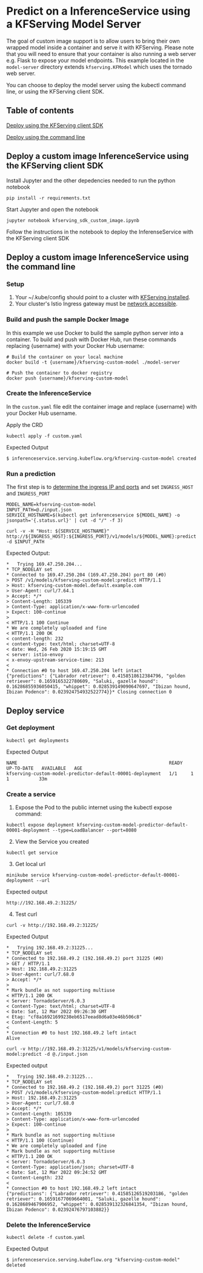 # Predict on a InferenceService using a KFServing Model Server

The goal of custom image support is to allow users to bring their own wrapped model inside a container and serve it with KFServing. Please note that you will need to ensure that your container is also running a web server e.g. Flask to expose your model endpoints. This example located in the `model-server` directory extends `kfserving.KFModel` which uses the tornado web server.

You can choose to deploy the model server using the kubectl command line, or using the KFServing client SDK.

## Table of contents

[Deploy using the KFServing client SDK](#deploy-a-custom-image-inferenceservice-using-the-kfserving-client-sdk)

[Deploy using the command line](#deploy-a-custom-image-inferenceservice-using-the-command-line)

## Deploy a custom image InferenceService using the KFServing client SDK

Install Jupyter and the other depedencies needed to run the python notebook

```
pip install -r requirements.txt
```

Start Jupyter and open the notebook

```
jupyter notebook kfserving_sdk_custom_image.ipynb
```

Follow the instructions in the notebook to deploy the InferenseService with the KFServing client SDK

## Deploy a custom image InferenceService using the command line

### Setup

1. Your ~/.kube/config should point to a cluster with [KFServing installed](https://github.com/kubeflow/kfserving/#install-kfserving).
2. Your cluster's Istio Ingress gateway must be [network accessible](https://istio.io/latest/docs/tasks/traffic-management/ingress/ingress-control/).

### Build and push the sample Docker Image

In this example we use Docker to build the sample python server into a container. To build and push with Docker Hub, run these commands replacing {username} with your Docker Hub username:

```
# Build the container on your local machine
docker build -t {username}/kfserving-custom-model ./model-server

# Push the container to docker registry
docker push {username}/kfserving-custom-model
```

### Create the InferenceService

In the `custom.yaml` file edit the container image and replace {username} with your Docker Hub username.

Apply the CRD

```
kubectl apply -f custom.yaml
```

Expected Output

```
$ inferenceservice.serving.kubeflow.org/kfserving-custom-model created
```

### Run a prediction
The first step is to [determine the ingress IP and ports](../../../../README.md#determine-the-ingress-ip-and-ports) and set `INGRESS_HOST` and `INGRESS_PORT`

```
MODEL_NAME=kfserving-custom-model
INPUT_PATH=@./input.json
SERVICE_HOSTNAME=$(kubectl get inferenceservice ${MODEL_NAME} -o jsonpath='{.status.url}' | cut -d "/" -f 3)

curl -v -H "Host: ${SERVICE_HOSTNAME}" http://${INGRESS_HOST}:${INGRESS_PORT}/v1/models/${MODEL_NAME}:predict -d $INPUT_PATH
```

Expected Output:

```
*   Trying 169.47.250.204...
* TCP_NODELAY set
* Connected to 169.47.250.204 (169.47.250.204) port 80 (#0)
> POST /v1/models/kfserving-custom-model:predict HTTP/1.1
> Host: kfserving-custom-model.default.example.com
> User-Agent: curl/7.64.1
> Accept: */*
> Content-Length: 105339
> Content-Type: application/x-www-form-urlencoded
> Expect: 100-continue
>
< HTTP/1.1 100 Continue
* We are completely uploaded and fine
< HTTP/1.1 200 OK
< content-length: 232
< content-type: text/html; charset=UTF-8
< date: Wed, 26 Feb 2020 15:19:15 GMT
< server: istio-envoy
< x-envoy-upstream-service-time: 213
<
* Connection #0 to host 169.47.250.204 left intact
{"predictions": {"Labrador retriever": 0.4158518612384796, "golden retriever": 0.1659165322780609, "Saluki, gazelle hound": 0.16286855936050415, "whippet": 0.028539149090647697, "Ibizan hound, Ibizan Podenco": 0.023924754932522774}}* Closing connection 0
```

## Deploy service
### Get deployment
```
kubectl get deployments
```
Expected Output
```
NAME                                                        READY   UP-TO-DATE   AVAILABLE   AGE
kfserving-custom-model-predictor-default-00001-deployment   1/1     1            1           33m
```
### Create a service
1. Expose the Pod to the public internet using the kubectl expose command:
```
kubectl expose deployment kfserving-custom-model-predictor-default-00001-deployment --type=LoadBalancer --port=8080
```
2. View the Service you created
```
kubectl get service
```
3. Get local url 
```
minikube service kfserving-custom-model-predictor-default-00001-deployment --url
```
Expected output
```
http://192.168.49.2:31225/
```

4. Test curl
```
curl -v http://192.168.49.2:31225/
```
Expected Output
```
*   Trying 192.168.49.2:31225...
* TCP_NODELAY set
* Connected to 192.168.49.2 (192.168.49.2) port 31225 (#0)
> GET / HTTP/1.1
> Host: 192.168.49.2:31225
> User-Agent: curl/7.68.0
> Accept: */*
> 
* Mark bundle as not supporting multiuse
< HTTP/1.1 200 OK
< Server: TornadoServer/6.0.3
< Content-Type: text/html; charset=UTF-8
< Date: Sat, 12 Mar 2022 09:26:30 GMT
< Etag: "cf8a16921699238eb6517eead8d6a03e46b506c8"
< Content-Length: 5
< 
* Connection #0 to host 192.168.49.2 left intact
Alive
```

```
curl -v http://192.168.49.2:31225/v1/models/kfserving-custom-model:predict -d @./input.json
```
Expected output 
```
*   Trying 192.168.49.2:31225...
* TCP_NODELAY set
* Connected to 192.168.49.2 (192.168.49.2) port 31225 (#0)
> POST /v1/models/kfserving-custom-model:predict HTTP/1.1
> Host: 192.168.49.2:31225
> User-Agent: curl/7.68.0
> Accept: */*
> Content-Length: 105339
> Content-Type: application/x-www-form-urlencoded
> Expect: 100-continue
> 
* Mark bundle as not supporting multiuse
< HTTP/1.1 100 (Continue)
* We are completely uploaded and fine
* Mark bundle as not supporting multiuse
< HTTP/1.1 200 OK
< Server: TornadoServer/6.0.3
< Content-Type: application/json; charset=UTF-8
< Date: Sat, 12 Mar 2022 09:24:52 GMT
< Content-Length: 232
< 
* Connection #0 to host 192.168.49.2 left intact
{"predictions": {"Labrador retriever": 0.41585126519203186, "golden retriever": 0.16591677069664001, "Saluki, gazelle hound": 0.1628689467906952, "whippet": 0.028539132326841354, "Ibizan hound, Ibizan Podenco": 0.02392476797103882}}
```

### Delete the InferenceService

```
kubectl delete -f custom.yaml
```

Expected Output

```
$ inferenceservice.serving.kubeflow.org "kfserving-custom-model" deleted
```
